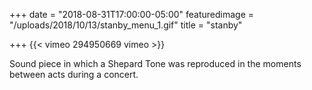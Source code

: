 +++
date = "2018-08-31T17:00:00-05:00"
featuredimage = "/uploads/2018/10/13/stanby_menu_1.gif"
title = "stanby"

+++
{{< vimeo 294950669 vimeo >}}

Sound piece in which a Shepard Tone was reproduced in the moments between acts during a concert.